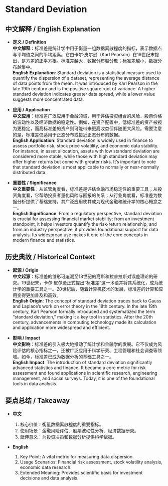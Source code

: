 # Standard Deviation

## 中文解释 / English Explanation

* **定义 / Definition**  
  **中文解释**：标准差是统计学中用于衡量一组数据离散程度的指标，表示数据点与平均值之间的平均距离。它由卡尔·皮尔逊（Karl Pearson）在19世纪末提出，是方差的正平方根。标准差越大，数据分布越分散；标准差越小，数据分布越集中。  
  **English Explanation**: Standard deviation is a statistical measure used to quantify the dispersion of a dataset, representing the average distance of data points from the mean. It was introduced by Karl Pearson in the late 19th century and is the positive square root of variance. A higher standard deviation indicates greater data spread, while a lower value suggests more concentrated data.

* **应用 / Application**  
  **中文应用**：标准差广泛应用于金融领域，用于评估投资组合的风险、股票价格的波动性以及经济数据的稳定性。例如，在资产配置中，低标准差的资产被视为更稳定，而高标准差的资产则可能带来更高收益但伴随更大风险。需要注意的是，标准差仅适用于正态分布或接近正态分布的数据。  
  **English Application**: Standard deviation is widely used in finance to assess portfolio risk, stock price volatility, and economic data stability. For instance, in asset allocation, assets with low standard deviation are considered more stable, while those with high standard deviation may offer higher returns but come with greater risks. It’s important to note that standard deviation is most applicable to normally or near-normally distributed data.

* **重要性 / Significance**  
  **中文重要性**：从监管角度看，标准差是评估金融市场稳定性的重要工具；从投资角度看，它帮助投资者量化风险与回报的关系；从行业角度看，标准差为数据分析提供了基础支持。其广泛应用使其成为现代金融和统计学的核心概念之一。  
  **English Significance**: From a regulatory perspective, standard deviation is crucial for assessing financial market stability; from an investment standpoint, it helps investors quantify the risk-return relationship; and from an industry perspective, it provides foundational support for data analysis. Its widespread use makes it one of the core concepts in modern finance and statistics.

## 历史典故 / Historical Context

* **起源 / Origin**  
  **中文起源**：标准差的雏形可追溯至18世纪的高斯和拉普拉斯对误差理论的研究。19世纪末，卡尔·皮尔逊正式提出“标准差”这一术语并将其系统化，成为统计学的重要工具之一。20世纪后，随着计算机技术的发展，标准差的计算和应用变得更加普及和高效。  
  **English Origin**: The concept of standard deviation traces back to Gauss and Laplace’s work on error theory in the 18th century. In the late 19th century, Karl Pearson formally introduced and systematized the term “standard deviation,” making it a key tool in statistics. After the 20th century, advancements in computing technology made its calculation and application more widespread and efficient.

* **影响 / Impact**  
  **中文影响**：标准差的引入极大地推动了统计学和金融学的发展。它不仅成为风险评估的核心指标之一，还被广泛应用于科学研究、工程管理和社会调查等领域。如今，标准差已成为数据分析的基础工具之一。  
  **English Impact**: The introduction of standard deviation significantly advanced statistics and finance. It became a core metric for risk assessment and found applications in scientific research, engineering management, and social surveys. Today, it is one of the foundational tools in data analysis.

## 要点总结 / Takeaway

* **中文**  
  1. 核心价值：衡量数据离散程度的重要指标。
  2. 使用场景：金融风险评估、股票波动性分析、经济数据研究。
  3. 延伸意义：为投资决策和数据分析提供科学依据。

* **English**  
  1. Key Point: A vital metric for measuring data dispersion.
  2. Usage Scenarios: Financial risk assessment, stock volatility analysis, economic data research.
  3. Extended Meaning: Provides scientific basis for investment decisions and data analysis.